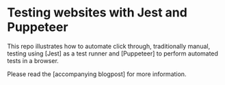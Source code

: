 # Testing websites with Jest and Puppeteer

This repo illustrates how to automate click through, traditionally manual, testing using [Jest] as a test runner and [Puppeteer] to perform automated tests in a browser.

Please read the [accompanying blogpost] for more information.